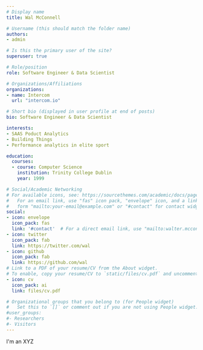 ```yaml
---
# Display name
title: Wal McConnell

# Username (this should match the folder name)
authors:
- admin

# Is this the primary user of the site?
superuser: true

# Role/position
role: Software Engineer & Data Scientist

# Organizations/Affiliations
organizations:
- name: Intercom
  url: "intercom.io"

# Short bio (displayed in user profile at end of posts)
bio: Software Engineer & Data Scientist

interests:
- SAAS Poduct Analytics
- Building Things
- Performance analytics in elite sport

education:
  courses:
  - course: Computer Science
    institution: Trinity College Dublin
    year: 1999

# Social/Academic Networking
# For available icons, see: https://sourcethemes.com/academic/docs/page-builder/#icons
#   For an email link, use "fas" icon pack, "envelope" icon, and a link in the
#   form "mailto:your-email@example.com" or "#contact" for contact widget.
social:
- icon: envelope
  icon_pack: fas
  link: '#contact'  # For a direct email link, use "mailto:walter.mcconnell@gmail.com".
- icon: twitter
  icon_pack: fab
  link: https://twitter.com/wal
- icon: github
  icon_pack: fab
  link: https://github.com/wal
# Link to a PDF of your resume/CV from the About widget.
# To enable, copy your resume/CV to `static/files/cv.pdf` and uncomment the lines below.
- icon: cv
  icon_pack: ai
  link: files/cv.pdf

# Organizational groups that you belong to (for People widget)
#   Set this to `[]` or comment out if you are not using People widget.
#user_groups:
#- Researchers
#- Visitors
---
```


I'm an XYZ
